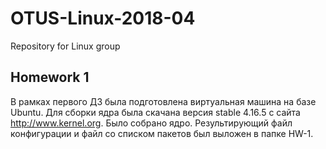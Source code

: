 # OTUS-Linux-2018-04
Repository for Linux group

## Homework 1
В рамках первого ДЗ была подготовлена виртуальная машина на базе Ubuntu.
Для сборки ядра была скачана версия stable 4.16.5 с сайта http://www.kernel.org.
Было собрано ядро.
Результирующий файл конфигурации и файл со списком пакетов был выложен в папке HW-1.
 
